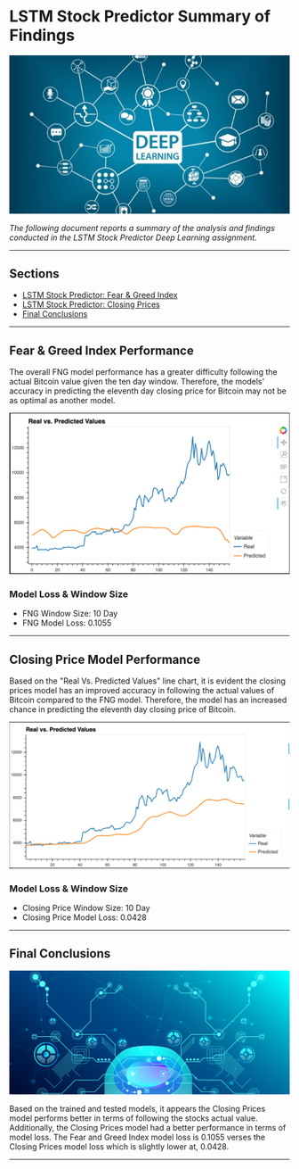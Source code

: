 # LSTM Stock Predictor Summary of Findings

![header](Images/deep_learning.jpg) 

*The following document reports a summary of the analysis and findings conducted in the LSTM Stock Predictor Deep Learning assignment.*

---

## Sections 

- [LSTM Stock Predictor: Fear & Greed Index](#Fear-&-Greed-Index-Performance)
- [LSTM Stock Predictor: Closing Prices](#Closing-Price-Model-Performance)
- [Final Conclusions](#Final-Conclusions)

---

## Fear & Greed Index Performance 

The overall FNG model performance has a greater difficulty following the actual Bitcoin value given the ten day window. Therefore, the models' accuracy in predicting the eleventh day closing price for Bitcoin may not be as optimal as another model. 

![fng](Images/fng.png) 

### Model Loss & Window Size 

- FNG Window Size: 10 Day 
- FNG Model Loss: 0.1055

---

## Closing Price Model Performance 

Based on the "Real Vs. Predicted Values" line chart, it is evident the closing prices model has an improved accuracy in following the actual values of Bitcoin compared to the FNG model. Therefore, the model has an increased chance in predicting the eleventh day closing price of Bitcoin.

![closing_prices](Images/closing_prices.png)

### Model Loss & Window Size 

- Closing Price Window Size: 10 Day 
- Closing Price Model Loss: 0.0428

---

## Final Conclusions 

![conclusions_img](Images/conclusions_img.jpg)

Based on the trained and tested models, it appears the Closing Prices model performs better in terms of following the stocks actual value. Additionally, the Closing Prices model had a better performance in terms of model loss. The Fear and Greed Index model loss is 0.1055 verses the Closing Prices model loss which is slightly lower at, 0.0428. 

---


